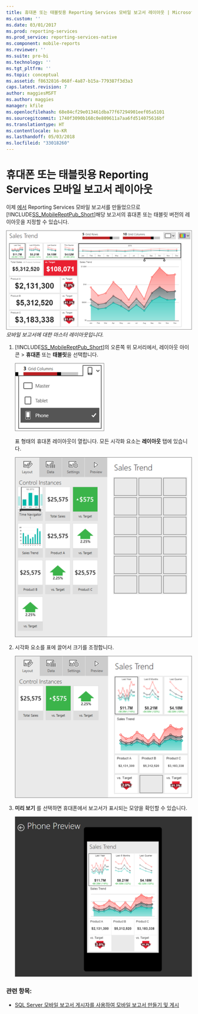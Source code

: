 ```yaml
---
title: 휴대폰 또는 태블릿용 Reporting Services 모바일 보고서 레이아웃 | Microsoft Docs
ms.custom: ''
ms.date: 03/01/2017
ms.prod: reporting-services
ms.prod_service: reporting-services-native
ms.component: mobile-reports
ms.reviewer: ''
ms.suite: pro-bi
ms.technology: ''
ms.tgt_pltfrm: ''
ms.topic: conceptual
ms.assetid: f8632816-068f-4a87-b15a-779387f3d3a3
caps.latest.revision: 7
author: maggiesMSFT
ms.author: maggies
manager: kfile
ms.openlocfilehash: 68e84cf29e013461dba77f67294901eef05a5101
ms.sourcegitcommit: 1740f3090b168c0e809611a7aa6fd514075616bf
ms.translationtype: HT
ms.contentlocale: ko-KR
ms.lasthandoff: 05/03/2018
ms.locfileid: "33018260"
---
```

# <a name="lay-out-a-reporting-services-mobile-report-for-phone-or-tablet"></a>휴대폰 또는 태블릿용 Reporting Services 모바일 보고서 레이아웃
이제 [에서](../../reporting-services/mobile-reports/create-a-reporting-services-mobile-report.md) Reporting Services 모바일 보고서를 만들었으므로 [!INCLUDE[SS_MobileReptPub_Short](../../includes/ss-mobilereptpub-long.md)]해당 보고서의 휴대폰 또는 태블릿 버전의 레이아웃을 지정할 수 있습니다.  
  
![SSMRP_SalesTrendRptLayout](../../reporting-services/mobile-reports/media/ssmrp-salestrendrptlayout.png)   
*모바일 보고서에 대한 마스터 레이아웃입니다.*  
  
1. [!INCLUDE[SS_MobileReptPub_Short](../../includes/ss-mobilereptpub-short.md)]의 오른쪽 위 모서리에서, 레이아웃 아이콘 > **휴대폰** 또는 **태블릿**을 선택합니다.  
  
   ![SSMRP_LayoutMenu](../../reporting-services/mobile-reports/media/ssmrp-layoutmenu.png)  
     
   표 형태의 휴대폰 레이아웃이 열립니다. 모든 시각화 요소는 **레이아웃** 탭에 있습니다.  
     
   ![SSMRP_LayoutGrid](../../reporting-services/mobile-reports/media/ssmrp-layoutgrid.png)  
     
2. 시각화 요소를 표에 끌어서 크기를 조정합니다.  
  
   ![SSMRP_PhoneLayout](../../reporting-services/mobile-reports/media/ssmrp-phonelayout.png)  
     
3. **미리 보기** 를 선택하면 휴대폰에서 보고서가 표시되는 모양을 확인할 수 있습니다.  
  
   ![SSMRP_PhonePreview](../../reporting-services/mobile-reports/media/ssmrp-phonepreview.png)  
  
### <a name="see-also"></a>관련 항목:  
- [SQL Server 모바일 보고서 게시자를 사용하여 모바일 보고서 만들기 및 게시](../../reporting-services/mobile-reports/create-mobile-reports-with-sql-server-mobile-report-publisher.md)  
  
  
